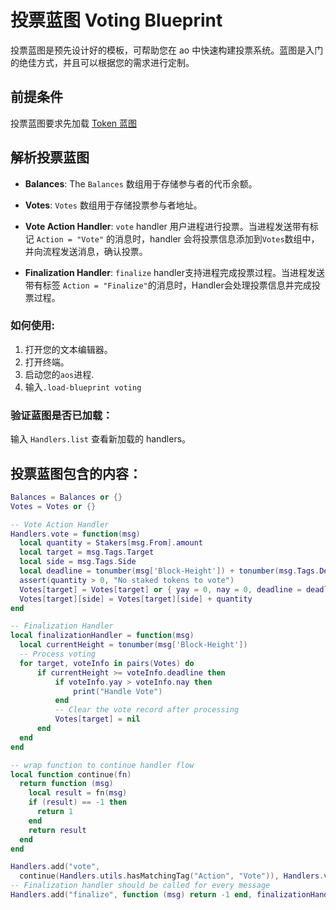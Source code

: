 # 投票蓝图 Voting Blueprint

投票蓝图是预先设计好的模板，可帮助您在 ao 中快速构建投票系统。蓝图是入门的绝佳方式，并且可以根据您的需求进行定制。

## 前提条件

投票蓝图要求先加载 [Token 蓝图](./token.md)

## 解析投票蓝图

- **Balances**: The `Balances` 数组用于存储参与者的代币余额。

- **Votes**: `Votes` 数组用于存储投票参与者地址。

- **Vote Action Handler**: `vote` handler 用户进程进行投票。当进程发送带有标记 `Action = "Vote"` 的消息时，handler 会将投票信息添加到`Votes`数组中，并向流程发送消息，确认投票。

- **Finalization Handler**: `finalize` handler支持进程完成投票过程。当进程发送带有标签 `Action = "Finalize"`的消息时，Handler会处理投票信息并完成投票过程。

### 如何使用:

1. 打开您的文本编辑器。
2. 打开终端。
3. 启动您的`aos`进程.
4. 输入`.load-blueprint voting`

### 验证蓝图是否已加载：

输入 `Handlers.list` 查看新加载的 handlers。

## 投票蓝图包含的内容：

```lua
Balances = Balances or {}
Votes = Votes or {}

-- Vote Action Handler
Handlers.vote = function(msg)
  local quantity = Stakers[msg.From].amount
  local target = msg.Tags.Target
  local side = msg.Tags.Side
  local deadline = tonumber(msg['Block-Height']) + tonumber(msg.Tags.Deadline)
  assert(quantity > 0, "No staked tokens to vote")
  Votes[target] = Votes[target] or { yay = 0, nay = 0, deadline = deadline }
  Votes[target][side] = Votes[target][side] + quantity
end

-- Finalization Handler
local finalizationHandler = function(msg)
  local currentHeight = tonumber(msg['Block-Height'])
  -- Process voting
  for target, voteInfo in pairs(Votes) do
      if currentHeight >= voteInfo.deadline then
          if voteInfo.yay > voteInfo.nay then
              print("Handle Vote")
          end
          -- Clear the vote record after processing
          Votes[target] = nil
      end
  end
end

-- wrap function to continue handler flow
local function continue(fn)
  return function (msg)
    local result = fn(msg)
    if (result) == -1 then
      return 1
    end
    return result
  end
end

Handlers.add("vote",
  continue(Handlers.utils.hasMatchingTag("Action", "Vote")), Handlers.vote)
-- Finalization handler should be called for every message
Handlers.add("finalize", function (msg) return -1 end, finalizationHandler)
```
